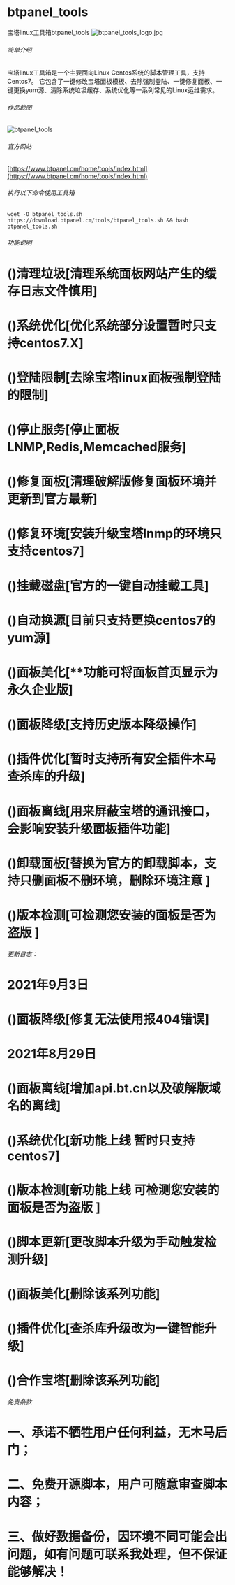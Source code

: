 # btpanel_tools
宝塔linux工具箱btpanel_tools
![btpanel_tools_logo.jpg](https://www.baota.me/usr/uploads/2021/09/3700702451.jpg)

###### 简单介绍
宝塔linux工具箱是一个主要面向Linux Centos系统的脚本管理工具，支持Centos7。
它包含了一键修改宝塔面板模板、去除强制登陆、一键修复面板、一键更换yum源、清除系统垃圾缓存、系统优化等一系列常见的Linux运维需求。
###### 作品截图
 ![btpanel_tools](https://www.baota.me/usr/uploads/2021/09/4224440773.jpg) 
###### 官方网站
 [https://www.btpanel.cm/home/tools/index.html](https://www.btpanel.cm/home/tools/index.html) 
###### 执行以下命令使用工具箱
```shell-session
wget -O btpanel_tools.sh https://download.btpanel.cm/tools/btpanel_tools.sh && bash btpanel_tools.sh
``` 
###### 功能说明
# ()清理垃圾[清理系统面板网站产生的缓存日志文件慎用] 
# ()系统优化[优化系统部分设置暂时只支持centos7.X]
# ()登陆限制[去除宝塔linux面板强制登陆的限制]
# ()停止服务[停止面板LNMP,Redis,Memcached服务]
# ()修复面板[清理破解版修复面板环境并更新到官方最新]
# ()修复环境[安装升级宝塔lnmp的环境只支持centos7]
# ()挂载磁盘[官方的一键自动挂载工具]
# ()自动换源[目前只支持更换centos7的yum源]
# ()面板美化[**功能可将面板首页显示为永久企业版]
# ()面板降级[支持历史版本降级操作]
# ()插件优化[暂时支持所有安全插件木马查杀库的升级]
# ()面板离线[用来屏蔽宝塔的通讯接口，会影响安装升级面板插件功能]
# ()卸载面板[替换为官方的卸载脚本，支持只删面板不删环境，删除环境注意 ]
# ()版本检测[可检测您安装的面板是否为盗版 ]
###### 更新日志：
# 2021年9月3日
# ()面板降级[修复无法使用报404错误]
# 2021年8月29日
# ()面板离线[增加api.bt.cn以及破解版域名的离线]
# ()系统优化[新功能上线 暂时只支持centos7]
# ()版本检测[新功能上线 可检测您安装的面板是否为盗版 ]
# ()脚本更新[更改脚本升级为手动触发检测升级]
# ()面板美化[删除该系列功能]
# ()插件优化[查杀库升级改为一键智能升级]
# ()合作宝塔[删除该系列功能]
###### 免责条款
# 一、承诺不牺牲用户任何利益，无木马后门；
# 二、免费开源脚本，用户可随意审查脚本内容；
# 三、做好数据备份，因环境不同可能会出问题，如有问题可联系我处理，但不保证能够解决！
